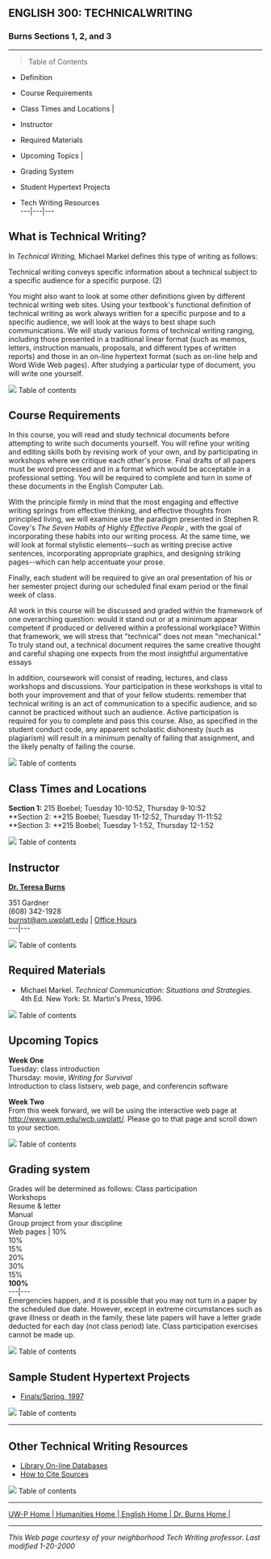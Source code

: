 ##  ENGLISH 300: TECHNICALWRITING

###  Burns Sections 1, 2, and 3

* * *

> Table of Contents



* Definition 
* Course Requirements
* Class Times and Locations
|

* Instructor
* Required Materials
* Upcoming Topics
|

* Grading System
* Student Hypertext Projects
* Tech Writing Resources  
---|---|---  
  
##  What is Technical Writing?

In _Technical Writing,_ Michael Markel defines this type of writing as
follows:

Technical writing conveys specific information about a technical subject to a
specific audience for a specific purpose. (2)

You might also want to look at some other definitions given by different
technical writing web sites. Using your textbook's functional definition of
technical writing as work always written for a specific purpose and to a
specific audience, we will look at the ways to best shape such communications.
We will study various forms of technical writing ranging, including those
presented in a traditional linear format (such as memos, letters, instruction
manuals, proposals, and different types of written reports) and those in an
on-line hypertext format (such as on-line help and Word Wide Web pages). After
studying a particular type of document, you will write one yourself.

![](totoc.gif) Table of contents

##  Course Requirements

In this course, you will read and study technical documents before attempting
to write such documents yourself. You will refine your writing and editing
skills both by revising work of your own, and by participating in workshops
where we critique each other's prose. Final drafts of all papers must be word
processed and in a format which would be acceptable in a professional setting.
You will be required to complete and turn in some of these documents in the
English Computer Lab.

With the principle firmly in mind that the most engaging and effective writing
springs from effective thinking, and effective thoughts from principled
living, we will examine use the paradigm presented in Stephen R. Covey's _The
Seven Habits of Highly Effective People_ , with the goal of incorporating
these habits into our writing process. At the same time, we will look at
formal stylistic elements--such as writing precise active sentences,
incorporating appropriate graphics, and designing striking pages--which can
help accentuate your prose.

 Finally, each student will be required to give an oral presentation of his or
her semester project during our scheduled final exam period or the final week
of class.

All work in this course will be discussed and graded within the framework of
one overarching question: would it stand out or at a minimum appear competent
if produced or delivered within a professional workplace? Within that
framework, we will stress that "technical" does not mean "mechanical." To
truly stand out, a technical document requires the same creative thought and
careful shaping one expects from the most insightful argumentative essays

In addition, coursework will consist of reading, lectures, and class workshops
and discussions. Your participation in these workshops is vital to both your
improvement and that of your fellow students: remember that technical writing
is an act of communication to a specific audience, and so cannot be practiced
without such an audience. Active participation is required for you to complete
and pass this course. Also, as specified in the student conduct code, any
apparent scholastic dishonesty (such as plagiarism) will result in a minimum
penalty of failing that assignment, and the likely penalty of failing the
course.

![](totoc.gif) Table of contents

##  Class Times and Locations

  **Section 1:** 215 Boebel; Tuesday 10-10:52, Thursday 9-10:52  
**Section 2:   **215 Boebel; Tuesday 11-12:52, Thursday 11-11:52  
**Section 3:    **215 Boebel; Tuesday 1-1:52, Thursday 12-1:52

![](totoc.gif) Table of contents

##  Instructor

**[Dr. Teresa Burns](index.htmlx)**

  351 Gardner  
(608) 342-1928  
[burnst@am.uwplatt.edu](mailto:burnst@am.uwplatt.edu) | [Office
Hours](http://vms.www.uwplatt.edu/~burnst/index.htmlx#hours)  
---|---  


![](totoc.gif) Table of contents

##  Required Materials

  * Michael Markel. _Technical Communication: Situations and Strategies._ 4th Ed. New York: St. Martin's Press, 1996.

![](totoc.gif) Table of contents

##  Upcoming Topics

**Week One**  
Tuesday:  class introduction  
Thursday:  movie, _Writing for Survival_  
Introduction to class listserv, web page, and conferencin software

**Week Two**  
From this week forward, we will be using the interactive web page at
http://www.uwm.edu/wcb.uwplatt/.  Please go to that page and scroll down to
your section.

![](totoc.gif) Table of contents

##  Grading system

Grades will be determined as follows:  Class participation  
Workshops  
Resume & letter  
Manual  
Group project from your discipline  
Web pages | 10%  
10%  
15%  
20%  
30%  
15%  
**100%**  
---|---  
Emergencies happen, and it is possible that you may not turn in a paper by the
scheduled due date. However, except in extreme circumstances such as grave
illness or death in the family, these late papers will have a letter grade
deducted for each day (not class period) late. Class participation exercises
cannot be made up.

![](totoc.gif) Table of contents

##  Sample Student Hypertext Projects

  * [Finals/Spring, 1997](final.htm)



![](totoc.gif) Table of contents  

* * *

##  Other Technical Writing Resources



  * [Library On-line Databases](http://vms.www.uwplatt.edu/~library/online.htmlx)
  * [How to Cite Sources](http://vms.www.uwplatt.edu/~library/reference/writers.htmlx)

![](totoc.gif) Table of contents

* * *

[UW-P Home ](http://www.uwplatt.edu)|[ Humanities Home
](http://vms.www.uwplatt.edu/~humanities/index.htmlx)|[ English Home
](http://vms.www.uwplatt.edu/~humanities/english.htmlx)|[ Dr. Burns Home
](index.htmlx)|  

* * *

_This Web page courtesy of your neighborhood Tech Writing professor. Last
modified 1-20-2000_

